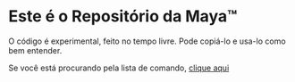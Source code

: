 # Este é o Repositório da Maya™

O código é experimental, feito no tempo livre. Pode copiá-lo e usa-lo como bem entender.

Se você está procurando pela lista de comando, [clique aqui](https://github.com/rodycouto/MayaCommands)